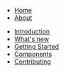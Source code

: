 <!-- TOPNAV -->

- [Home](/)
- [About](/)

<!-- SIDENAV -->

- [Introduction](./docs/introduction.md)
- [What's new](./docs/changelog.md)
- [Getting Started](./docs/getting-started.md)
- [Components](./docs/components.md)
- [Contributing](./docs/contributing.md)
